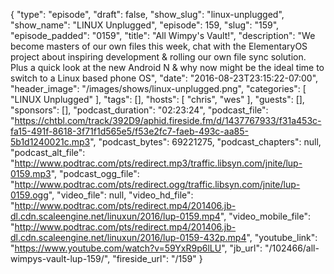 {
  "type": "episode",
  "draft": false,
  "show_slug": "linux-unplugged",
  "show_name": "LINUX Unplugged",
  "episode": 159,
  "slug": "159",
  "episode_padded": "0159",
  "title": "All Wimpy's Vault!",
  "description": "We become masters of our own files this week, chat with the ElementaryOS project about inspiring development & rolling our own file sync solution. Plus a quick look at the new Android N & why now might be the ideal time to switch to a Linux based phone OS",
  "date": "2016-08-23T23:15:22-07:00",
  "header_image": "/images/shows/linux-unplugged.png",
  "categories": [
    "LINUX Unplugged"
  ],
  "tags": [],
  "hosts": [
    "chris",
    "wes"
  ],
  "guests": [],
  "sponsors": [],
  "podcast_duration": "02:23:24",
  "podcast_file": "https://chtbl.com/track/392D9/aphid.fireside.fm/d/1437767933/f31a453c-fa15-491f-8618-3f71f1d565e5/f53e2fc7-faeb-493c-aa85-5b1d1240021c.mp3",
  "podcast_bytes": 69221275,
  "podcast_chapters": null,
  "podcast_alt_file": "http://www.podtrac.com/pts/redirect.mp3/traffic.libsyn.com/jnite/lup-0159.mp3",
  "podcast_ogg_file": "http://www.podtrac.com/pts/redirect.ogg/traffic.libsyn.com/jnite/lup-0159.ogg",
  "video_file": null,
  "video_hd_file": "http://www.podtrac.com/pts/redirect.mp4/201406.jb-dl.cdn.scaleengine.net/linuxun/2016/lup-0159.mp4",
  "video_mobile_file": "http://www.podtrac.com/pts/redirect.mp4/201406.jb-dl.cdn.scaleengine.net/linuxun/2016/lup-0159-432p.mp4",
  "youtube_link": "https://www.youtube.com/watch?v=59YxR9p6lLU",
  "jb_url": "/102466/all-wimpys-vault-lup-159/",
  "fireside_url": "/159"
}

